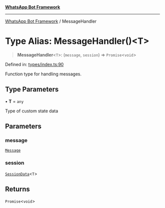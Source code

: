 [**WhatsApp Bot Framework**](../README.md)

***

[WhatsApp Bot Framework](../globals.md) / MessageHandler

# Type Alias: MessageHandler()\<T\>

> **MessageHandler**\<`T`\>: (`message`, `session`) => `Promise`\<`void`\>

Defined in: [types/index.ts:90](https://github.com/green-api/whatsapp-chatbot-js-v2/blob/3a291a116c693666e84c00cdfc7b1afd2795fe33/src/types/index.ts#L90)

Function type for handling messages.

## Type Parameters

• **T** = `any`

Type of custom state data

## Parameters

### message

[`Message`](../interfaces/Message.md)

### session

[`SessionData`](../interfaces/SessionData.md)\<`T`\>

## Returns

`Promise`\<`void`\>
